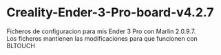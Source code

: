 # Creality-Ender-3-Pro-board-v4.2.7


Ficheros de configuracion para mis Ender 3 Pro con Marlin 2.0.9.7.  
Los ficheros mantienen las modificaciones para que funcionen con BLTOUCH  

